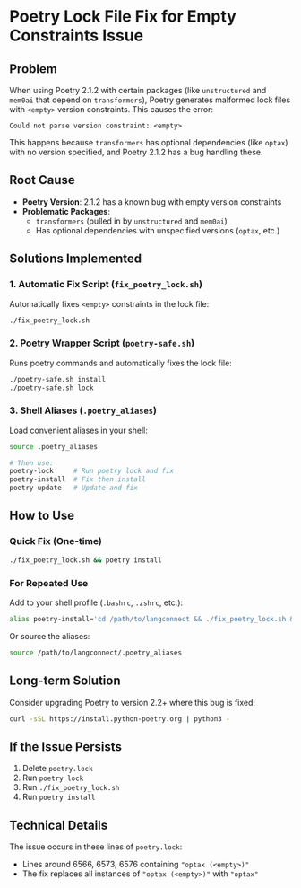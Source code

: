 # Poetry Lock File Fix for Empty Constraints Issue

## Problem
When using Poetry 2.1.2 with certain packages (like `unstructured` and `mem0ai` that depend on `transformers`), Poetry generates malformed lock files with `<empty>` version constraints. This causes the error:
```
Could not parse version constraint: <empty>
```

This happens because `transformers` has optional dependencies (like `optax`) with no version specified, and Poetry 2.1.2 has a bug handling these.

## Root Cause
- **Poetry Version**: 2.1.2 has a known bug with empty version constraints
- **Problematic Packages**:
  - `transformers` (pulled in by `unstructured` and `mem0ai`)
  - Has optional dependencies with unspecified versions (`optax`, etc.)

## Solutions Implemented

### 1. Automatic Fix Script (`fix_poetry_lock.sh`)
Automatically fixes `<empty>` constraints in the lock file:
```bash
./fix_poetry_lock.sh
```

### 2. Poetry Wrapper Script (`poetry-safe.sh`)
Runs poetry commands and automatically fixes the lock file:
```bash
./poetry-safe.sh install
./poetry-safe.sh lock
```

### 3. Shell Aliases (`.poetry_aliases`)
Load convenient aliases in your shell:
```bash
source .poetry_aliases

# Then use:
poetry-lock     # Run poetry lock and fix
poetry-install  # Fix then install
poetry-update   # Update and fix
```

## How to Use

### Quick Fix (One-time)
```bash
./fix_poetry_lock.sh && poetry install
```

### For Repeated Use
Add to your shell profile (`.bashrc`, `.zshrc`, etc.):
```bash
alias poetry-install='cd /path/to/langconnect && ./fix_poetry_lock.sh && poetry install'
```

Or source the aliases:
```bash
source /path/to/langconnect/.poetry_aliases
```

## Long-term Solution
Consider upgrading Poetry to version 2.2+ where this bug is fixed:
```bash
curl -sSL https://install.python-poetry.org | python3 -
```

## If the Issue Persists
1. Delete `poetry.lock`
2. Run `poetry lock`
3. Run `./fix_poetry_lock.sh`
4. Run `poetry install`

## Technical Details
The issue occurs in these lines of `poetry.lock`:
- Lines around 6566, 6573, 6576 containing `"optax (<empty>)"`
- The fix replaces all instances of `"optax (<empty>)"` with `"optax"`